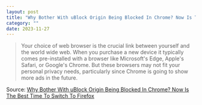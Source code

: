```yaml
---
layout: post
title: "Why Bother With uBlock Origin Being Blocked In Chrome? Now Is The Best Time To Switch To Firefox"
category: ""
date: 2023-11-27
---
```


>Your choice of web browser is the crucial link between yourself and the world wide web. When you purchase a new device it typically comes pre-installed with a browser like Microsoft's Edge, Apple's Safari, or Google's Chrome. But these browsers may not fit your personal privacy needs, particularly since Chrome is going to show more ads in the future. 

Source: [Why Bother With uBlock Origin Being Blocked In Chrome? Now Is The Best Time To Switch To Firefox](https://tuta.com/blog/best-private-browsers)
